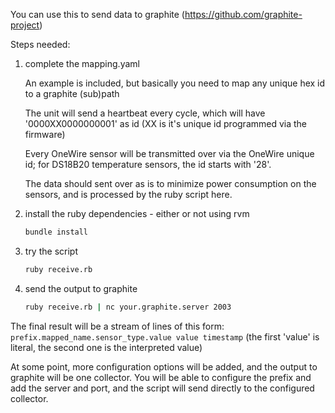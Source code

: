 You can use this to send data to graphite (https://github.com/graphite-project)

Steps needed:

1. complete the mapping.yaml
   
   An example is included, but basically you need to map any unique hex id to a graphite (sub)path

   The unit will send a heartbeat every cycle, which will have '0000XX0000000001' as id (XX is it's
   unique id programmed via the firmware)

   Every OneWire sensor will be transmitted over via the OneWire unique id; for DS18B20 temperature
   sensors, the id starts with '28'.

   The data should sent over as is to minimize power consumption on the sensors, and is processed
   by the ruby script here.

2. install the ruby dependencies - either or not using rvm
   
   ```bash
   bundle install
   ```

3. try the script
   
   ```bash
   ruby receive.rb
   ```

4. send the output to graphite
   
   ```bash
   ruby receive.rb | nc your.graphite.server 2003
   ```

The final result will be a stream of lines of this form:
`prefix.mapped_name.sensor_type.value value timestamp`
(the first 'value' is literal, the second one is the interpreted value)

At some point, more configuration options will be added, and the output to graphite will be one collector.
You will be able to configure the prefix and add the server and port, and the script will send directly to
the configured collector.
